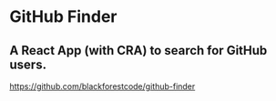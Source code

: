 # GitHub Finder

## A React App (with CRA) to search for GitHub users.

https://github.com/blackforestcode/github-finder
